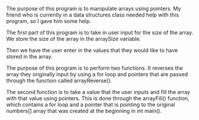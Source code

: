 The purpose of this program is to manipulate arrays using pointers. My friend who is currently in a data structures class needed help with this program, so I gave him some help.

The first part of this program is to take in user input for the size of the array. We store the size of the array in the arraySize variable.

Then we have the user enter in the values that they would like to have stored in the array.

The purpose of this program is to perform two functions. It reverses the array they originally input by using a for loop and pointers that are passed through the function called arrayReverse().

The second function is to take a value that the user inputs and fill the array with that value using pointers. This is done through the arrayFill() function, which contains a for loop and a pointer that is pointing to the original numbers[] array that was created at the beginning in int main().
